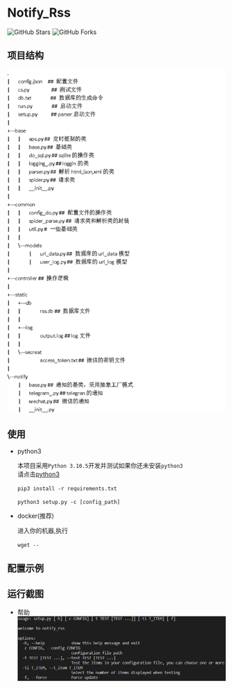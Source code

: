 # Notify_Rss

![GitHub Stars](https://img.shields.io/github/stars/stonegr/notify_rss.svg?style=flat-square&label=Stars&logo=github)
![GitHub Forks](https://img.shields.io/github/forks/stonegr/notify_rss.svg?style=flat-square&label=Forks&logo=github)

## 项目结构
![Project_structure](https://github.com/stonegr/notify_rss/blob/main/others/picture/Project_structure.png)

## 使用
- python3
  
    本项目采用`Python 3.10.5`开发并测试如果你还未安装`python3`  
    请点击[python3](https://www.python.org/downloads/)

    `
    pip3 install -r requirements.txt
    `

    `python3 setup.py -c [config_path]`

- docker(推荐)
    
    进入你的机器,执行

    `wget --`

## 配置示例

## 运行截图
- 帮助  
![help_image](https://github.com/stonegr/notify_rss/blob/main/others/picture/help_p.png)
